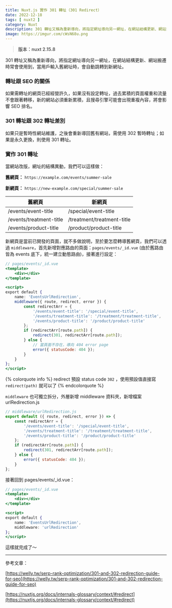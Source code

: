 ```yaml
---
title: Nuxt.js 實作 301 轉址（301 Redirect）
date: 2022-12-18
tags: [ nuxt2 ]
category: Nuxt
description: 301 轉址又稱為重新導向，將指定網址導向另一網址，在網站結構更新、網站搬遷時常會使用到，當用戶輸入舊網址時，會自動跳轉到新網址。如果需轉址的網頁已經經營許久，如果沒有設定轉址，過去累積的頁面權重和流量不會跟著轉移，新的網站必須重新累積，且搜尋引擎可能會出現重複內容，將會影響 SEO 排名
image: https://imgur.com/cWsN68u.png
---
```

> **版本：nuxt 2.15.8**
>

301 轉址又稱為重新導向，將指定網址導向另一網址，在網站結構更新、網站搬遷時常會使用到，當用戶輸入舊網址時，會自動跳轉到新網址。

### **轉址跟 SEO 的關係**

如果需轉址的網頁已經經營許久，如果沒有設定轉址，過去累積的頁面權重和流量不會跟著轉移，新的網站必須重新累積，且搜尋引擎可能會出現重複內容，將會影響 SEO 排名。

<!-- more -->

### **301 轉址跟 302 轉址差別**

如果只是暫時性網站維護，之後會重新導回舊有網站，需使用 302 暫時轉址；如果是永久更換，則使用 301 轉址。

### **實作 301 轉址**

當網站改版，網址的結構異動，我們可以這樣做：

**舊網頁：** `https://example.com/events/summer-sale`

**新網頁：** `https://new-example.com/special/summer-sale`

| 舊網頁 | 新網頁 |
| --- | --- |
| /events/event-title | /special/event-title |
| /events/treatment-title | /treatment/treatment-title |
| /events/product-title | /product/product-title |

新網頁是當前已開發的頁面，就不多做說明，至於要怎麼轉導舊網頁，我們可以透過 `middleware`，首先新增對應路由的頁面：`pages/events/_id.vue` (由於舊路由皆為 events 底下，統一建立動態路由)，接著進行設定：

```jsx
// pages/events/_id.vue
<template>
    <div></div>
</template>

<script>
export default {
    name: 'EventsUrlRedirection',
    middleware({ route, redirect, error }) {
        const redirectArr = {
            '/events/event-title': '/special/event-title',
            '/events/treatment-title': '/treatment/treatment-title',
            '/events/product-title': '/product/product-title'
        };
        if (redirectArr[route.path]) {
            redirect(301, redirectArr[route.path]);
        } else {
            // 當頁面不存在，導向 404 error page
            error({ statusCode: 404 });
        }
    }
};
</script>
```

{% colorquote info %}
redirect 預設 status code `302` ，使用預設值直接寫 `redirect(path)` 就可以了
{% endcolorquote %}

`middleware` 也可獨立拆分，外層新增 middleware 資料夾，新增檔案 urlRedirection.js

```jsx
// middleware/urlRedirection.js
export default ({ route, redirect, error }) => {
    const redirectArr = {
        '/events/event-title': '/special/event-title',
        '/events/treatment-title': '/treatment/treatment-title',
        '/events/product-title': '/product/product-title'
    };
    if (redirectArr[route.path]) {
        redirect(301, redirectArr[route.path]);
    } else {
        error({ statusCode: 404 });
    }
};
```

接著回到 pages/events/_id.vue：

```jsx
// pages/events/_id.vue
<template>
    <div></div>
</template>

<script>
export default {
    name: 'EventsUrlRedirection',
    middleware: 'urlRedirection'
};
</script>
```

這樣就完成了～

---

參考文章：

[https://welly.tw/serp-rank-optimization/301-and-302-redirection-guide-for-seo](https://welly.tw/serp-rank-optimization/301-and-302-redirection-guide-for-seo)

[https://nuxtjs.org/docs/internals-glossary/context/#redirect](https://nuxtjs.org/docs/internals-glossary/context/#redirect)